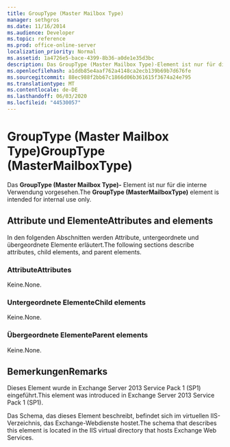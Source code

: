 ```yaml
---
title: GroupType (Master Mailbox Type)
manager: sethgros
ms.date: 11/16/2014
ms.audience: Developer
ms.topic: reference
ms.prod: office-online-server
localization_priority: Normal
ms.assetid: 1a4726e5-bace-4399-8b36-a0de1e35d3bc
description: Das GroupType (Master Mailbox Type)-Element ist nur für die interne Verwendung vorgesehen.
ms.openlocfilehash: a1ddb85e4aaf762a4148ca2ecb139b69b7d676fe
ms.sourcegitcommit: 88ec988f2bb67c1866d06b361615f3674a24e795
ms.translationtype: MT
ms.contentlocale: de-DE
ms.lasthandoff: 06/03/2020
ms.locfileid: "44530057"
---
```

# <a name="grouptype-mastermailboxtype"></a><span data-ttu-id="d283c-103">GroupType (Master Mailbox Type)</span><span class="sxs-lookup"><span data-stu-id="d283c-103">GroupType (MasterMailboxType)</span></span>

<span data-ttu-id="d283c-104">Das **GroupType (Master Mailbox Type)-** Element ist nur für die interne Verwendung vorgesehen.</span><span class="sxs-lookup"><span data-stu-id="d283c-104">The **GroupType (MasterMailboxType)** element is intended for internal use only.</span></span> 

## <a name="attributes-and-elements"></a><span data-ttu-id="d283c-105">Attribute und Elemente</span><span class="sxs-lookup"><span data-stu-id="d283c-105">Attributes and elements</span></span>

<span data-ttu-id="d283c-106">In den folgenden Abschnitten werden Attribute, untergeordnete und übergeordnete Elemente erläutert.</span><span class="sxs-lookup"><span data-stu-id="d283c-106">The following sections describe attributes, child elements, and parent elements.</span></span>
  
### <a name="attributes"></a><span data-ttu-id="d283c-107">Attribute</span><span class="sxs-lookup"><span data-stu-id="d283c-107">Attributes</span></span>

<span data-ttu-id="d283c-108">Keine.</span><span class="sxs-lookup"><span data-stu-id="d283c-108">None.</span></span>
  
### <a name="child-elements"></a><span data-ttu-id="d283c-109">Untergeordnete Elemente</span><span class="sxs-lookup"><span data-stu-id="d283c-109">Child elements</span></span>

<span data-ttu-id="d283c-110">Keine.</span><span class="sxs-lookup"><span data-stu-id="d283c-110">None.</span></span>
  
### <a name="parent-elements"></a><span data-ttu-id="d283c-111">Übergeordnete Elemente</span><span class="sxs-lookup"><span data-stu-id="d283c-111">Parent elements</span></span>

<span data-ttu-id="d283c-112">Keine.</span><span class="sxs-lookup"><span data-stu-id="d283c-112">None.</span></span>
  
## <a name="remarks"></a><span data-ttu-id="d283c-113">Bemerkungen</span><span class="sxs-lookup"><span data-stu-id="d283c-113">Remarks</span></span>

<span data-ttu-id="d283c-114">Dieses Element wurde in Exchange Server 2013 Service Pack 1 (SP1) eingeführt.</span><span class="sxs-lookup"><span data-stu-id="d283c-114">This element was introduced in Exchange Server 2013 Service Pack 1 (SP1).</span></span>
  
<span data-ttu-id="d283c-115">Das Schema, das dieses Element beschreibt, befindet sich im virtuellen IIS-Verzeichnis, das Exchange-Webdienste hostet.</span><span class="sxs-lookup"><span data-stu-id="d283c-115">The schema that describes this element is located in the IIS virtual directory that hosts Exchange Web Services.</span></span>
  

